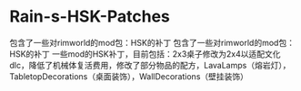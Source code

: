 # Rain-s-HSK-Patches
包含了一些对rimworld的mod包：HSK的补丁
包含了一些对rimworld的mod包：HSK的补丁 一些mod的HSK补丁，目前包括：2x3桌子修改为2x4以适配文化dlc，降低了机械体复活费用，修改了部分物品的配方，LavaLamps（熔岩灯），TabletopDecorations（桌面装饰），WallDecorations（壁挂装饰）
